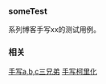 ### someTest
系列博客手写xx的测试用例。

### 相关
[手写a,b,c三兄弟](https://juejin.cn/post/7056331404660965412)
[手写柯里化](https://juejin.cn/post/7055678334633508872)

